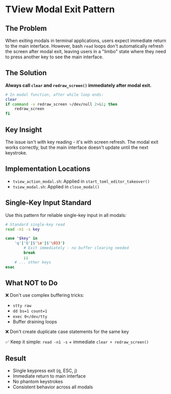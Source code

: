 # TView Modal Exit Pattern

## The Problem
When exiting modals in terminal applications, users expect immediate return to the main interface. However, bash `read` loops don't automatically refresh the screen after modal exit, leaving users in a "limbo" state where they need to press another key to see the main interface.

## The Solution
**Always call `clear` and `redraw_screen()` immediately after modal exit.**

```bash
# In modal function, after while loop ends:
clear
if command -v redraw_screen >/dev/null 2>&1; then
    redraw_screen
fi
```

## Key Insight
The issue isn't with key reading - it's with screen refresh. The modal exit works correctly, but the main interface doesn't update until the next keystroke.

## Implementation Locations
- `tview_action_modal.sh`: Applied in `start_toml_editor_takeover()`
- `tview_modal.sh`: Applied in `close_modal()`

## Single-Key Input Standard
Use this pattern for reliable single-key input in all modals:

```bash
# Standard single-key read
read -n1 -s key

case "$key" in
    'q'|'Q'|$'\e'|$'\033')
        # Exit immediately - no buffer clearing needed
        break
        ;;
    # ... other keys
esac
```

## What NOT to Do
❌ Don't use complex buffering tricks:
- `stty raw`
- `dd bs=1 count=1`
- `exec 0</dev/tty`
- Buffer draining loops

❌ Don't create duplicate case statements for the same key

✅ Keep it simple: `read -n1 -s` + immediate `clear + redraw_screen()`

## Result
- Single keypress exit (q, ESC, j)
- Immediate return to main interface
- No phantom keystrokes
- Consistent behavior across all modals